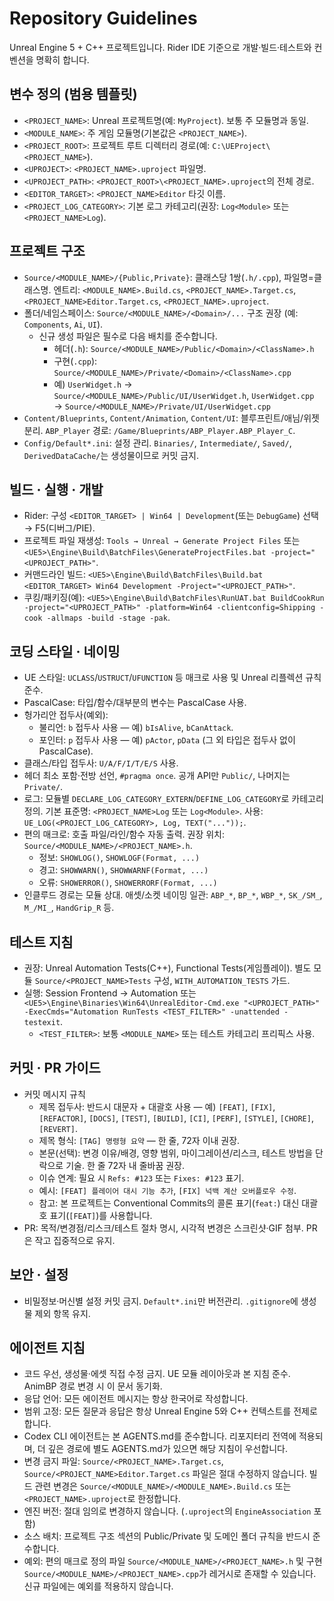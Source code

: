 
# Repository Guidelines

Unreal Engine 5 + C++ 프로젝트입니다. Rider IDE 기준으로 개발·빌드·테스트와 컨벤션을 명확히 합니다.

## 변수 정의 (범용 템플릿)
- `<PROJECT_NAME>`: Unreal 프로젝트명(예: `MyProject`). 보통 주 모듈명과 동일.
- `<MODULE_NAME>`: 주 게임 모듈명(기본값은 `<PROJECT_NAME>`).
- `<PROJECT_ROOT>`: 프로젝트 루트 디렉터리 경로(예: `C:\UEProject\<PROJECT_NAME>`).
- `<UPROJECT>`: `<PROJECT_NAME>.uproject` 파일명.
- `<UPROJECT_PATH>`: `<PROJECT_ROOT>\<PROJECT_NAME>.uproject`의 전체 경로.
- `<EDITOR_TARGET>`: `<PROJECT_NAME>Editor` 타깃 이름.
- `<PROJECT_LOG_CATEGORY>`: 기본 로그 카테고리(권장: `Log<Module>` 또는 `<PROJECT_NAME>Log`).

## 프로젝트 구조
- `Source/<MODULE_NAME>/{Public,Private}`: 클래스당 1쌍(`.h/.cpp`), 파일명=클래스명. 엔트리: `<MODULE_NAME>.Build.cs`, `<PROJECT_NAME>.Target.cs`, `<PROJECT_NAME>Editor.Target.cs`, `<PROJECT_NAME>.uproject`.
- 폴더/네임스페이스: `Source/<MODULE_NAME>/<Domain>/...` 구조 권장 (예: `Components`, `Ai`, `UI`).
  - 신규 생성 파일은 필수로 다음 배치를 준수합니다.
    - 헤더(`.h`): `Source/<MODULE_NAME>/Public/<Domain>/<ClassName>.h`
    - 구현(`.cpp`): `Source/<MODULE_NAME>/Private/<Domain>/<ClassName>.cpp`
    - 예) `UserWidget.h` → `Source/<MODULE_NAME>/Public/UI/UserWidget.h`, `UserWidget.cpp` → `Source/<MODULE_NAME>/Private/UI/UserWidget.cpp`
- `Content/Blueprints`, `Content/Animation`, `Content/UI`: 블루프린트/애님/위젯 분리. `ABP_Player` 경로: `/Game/Blueprints/ABP_Player.ABP_Player_C`.
- `Config/Default*.ini`: 설정 관리. `Binaries/`, `Intermediate/`, `Saved/`, `DerivedDataCache/`는 생성물이므로 커밋 금지.

## 빌드 · 실행 · 개발
- Rider: 구성 `<EDITOR_TARGET> | Win64 | Development`(또는 `DebugGame`) 선택 → F5(디버그/PIE).
- 프로젝트 파일 재생성: `Tools → Unreal → Generate Project Files` 또는 `<UE5>\Engine\Build\BatchFiles\GenerateProjectFiles.bat -project="<UPROJECT_PATH>"`.
- 커맨드라인 빌드: `<UE5>\Engine\Build\BatchFiles\Build.bat <EDITOR_TARGET> Win64 Development -Project="<UPROJECT_PATH>"`.
- 쿠킹/패키징(예): `<UE5>\Engine\Build\BatchFiles\RunUAT.bat BuildCookRun -project="<UPROJECT_PATH>" -platform=Win64 -clientconfig=Shipping -cook -allmaps -build -stage -pak`.

## 코딩 스타일 · 네이밍
- UE 스타일: `UCLASS`/`USTRUCT`/`UFUNCTION` 등 매크로 사용 및 Unreal 리플렉션 규칙 준수.
- PascalCase: 타입/함수/대부분의 변수는 PascalCase 사용.
- 헝가리안 접두사(예외):
  - 불리언: `b` 접두사 사용 — 예) `bIsAlive`, `bCanAttack`.
  - 포인터: `p` 접두사 사용 — 예) `pActor`, `pData` (그 외 타입은 접두사 없이 PascalCase).
- 클래스/타입 접두사: `U/A/F/I/T/E/S` 사용.
- 헤더 최소 포함·전방 선언, `#pragma once`. 공개 API만 `Public/`, 나머지는 `Private/`.
- 로그: 모듈별 `DECLARE_LOG_CATEGORY_EXTERN`/`DEFINE_LOG_CATEGORY`로 카테고리 정의. 기본 표준명: `<PROJECT_NAME>Log` 또는 `Log<Module>`. 사용: `UE_LOG(<PROJECT_LOG_CATEGORY>, Log, TEXT("..."));`.
- 편의 매크로: 호출 파일/라인/함수 자동 출력. 권장 위치: `Source/<MODULE_NAME>/<PROJECT_NAME>.h`.
  - 정보: `SHOWLOG()`, `SHOWLOGF(Format, ...)`
  - 경고: `SHOWWARN()`, `SHOWWARNF(Format, ...)`
  - 오류: `SHOWERROR()`, `SHOWERRORF(Format, ...)`
- 인클루드 경로는 모듈 상대. 애셋/소켓 네이밍 일관: `ABP_*`, `BP_*`, `WBP_*`, `SK_/SM_`, `M_/MI_`, `HandGrip_R` 등.

## 테스트 지침
- 권장: Unreal Automation Tests(C++), Functional Tests(게임플레이). 별도 모듈 `Source/<PROJECT_NAME>Tests` 구성, `WITH_AUTOMATION_TESTS` 가드.
- 실행: Session Frontend → Automation 또는 `<UE5>\Engine\Binaries\Win64\UnrealEditor-Cmd.exe "<UPROJECT_PATH>" -ExecCmds="Automation RunTests <TEST_FILTER>" -unattended -testexit`.
  - `<TEST_FILTER>`: 보통 `<MODULE_NAME>` 또는 테스트 카테고리 프리픽스 사용.

## 커밋 · PR 가이드
- 커밋 메시지 규칙
  - 제목 접두사: 반드시 대문자 + 대괄호 사용 — 예) `[FEAT]`, `[FIX]`, `[REFACTOR]`, `[DOCS]`, `[TEST]`, `[BUILD]`, `[CI]`, `[PERF]`, `[STYLE]`, `[CHORE]`, `[REVERT]`.
  - 제목 형식: `[TAG] 명령형 요약` — 한 줄, 72자 이내 권장.
  - 본문(선택): 변경 이유/배경, 영향 범위, 마이그레이션/리스크, 테스트 방법을 단락으로 기술. 한 줄 72자 내 줄바꿈 권장.
  - 이슈 연계: 필요 시 `Refs: #123` 또는 `Fixes: #123` 표기.
  - 예시: `[FEAT] 플레이어 대시 기능 추가`, `[FIX] 넉백 계산 오버플로우 수정`.
  - 참고: 본 프로젝트는 Conventional Commits의 콜론 표기(`feat:`) 대신 대괄호 표기(`[FEAT]`)를 사용합니다.
- PR: 목적/변경점/리스크/테스트 절차 명시, 시각적 변경은 스크린샷·GIF 첨부. PR은 작고 집중적으로 유지.

## 보안 · 설정
- 비밀정보·머신별 설정 커밋 금지. `Default*.ini`만 버전관리. `.gitignore`에 생성물 제외 항목 유지.

## 에이전트 지침
 - 코드 우선, 생성물·에셋 직접 수정 금지. UE 모듈 레이아웃과 본 지침 준수. AnimBP 경로 변경 시 이 문서 동기화.
 - 응답 언어: 모든 에이전트 메시지는 항상 한국어로 작성합니다.
 - 범위 고정: 모든 질문과 응답은 항상 Unreal Engine 5와 C++ 컨텍스트를 전제로 합니다.
 - Codex CLI 에이전트는 본 AGENTS.md를 준수합니다. 리포지터리 전역에 적용되며, 더 깊은 경로에 별도 AGENTS.md가 있으면 해당 지침이 우선합니다.
  - 변경 금지 파일: `Source/<PROJECT_NAME>.Target.cs`, `Source/<PROJECT_NAME>Editor.Target.cs` 파일은 절대 수정하지 않습니다. 빌드 관련 변경은 `Source/<MODULE_NAME>/<MODULE_NAME>.Build.cs` 또는 `<PROJECT_NAME>.uproject`로 한정합니다.
  - 엔진 버전: 절대 임의로 변경하지 않습니다. (`.uproject`의 `EngineAssociation` 포함)
  - 소스 배치: 프로젝트 구조 섹션의 Public/Private 및 도메인 폴더 규칙을 반드시 준수합니다.
  - 예외: 편의 매크로 정의 파일 `Source/<MODULE_NAME>/<PROJECT_NAME>.h` 및 구현 `Source/<MODULE_NAME>/<PROJECT_NAME>.cpp`가 레거시로 존재할 수 있습니다. 신규 파일에는 예외를 적용하지 않습니다.
